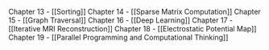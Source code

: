 Chapter 13 - [[Sorting]]
Chapter 14 - [[Sparse Matrix Computation]]
Chapter 15 - [[Graph Traversal]]
Chapter 16 - [[Deep Learning]]
Chapter 17 - [[Iterative MRI Reconstruction]]
Chapter 18 - [[Electrostatic Potential Map]]
Chapter 19 - [[Parallel Programming and Computational Thinking]]